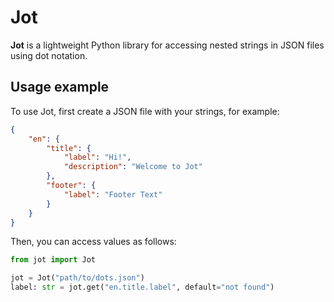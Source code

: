 # Jot
**Jot** is a lightweight Python library for accessing nested strings in JSON files using dot notation.


## Usage example

To use Jot, first create a JSON file with your strings, for example:

```json
{
    "en": {
        "title": {
            "label": "Hi!",
            "description": "Welcome to Jot"
        },
        "footer": {
            "label": "Footer Text"
        }
    }
}

```

Then, you can access values as follows:

```python
from jot import Jot

jot = Jot("path/to/dots.json")
label: str = jot.get("en.title.label", default="not found")
```
